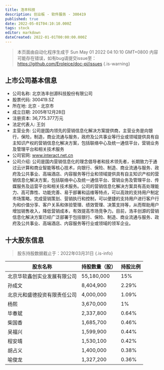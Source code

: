 ```yaml
---
title: 浩丰科技
description: 创业板 - 软件服务 - 300419
published: true
date: 2022-05-01T04:10:10.000Z
tags: stock
editor: markdown
dateCreated: 2022-01-01T00:00:00.000Z
---
```


> 本页面由自动化程序生成于 Sun May 01 2022 04:10:10 GMT+0800
> 内容可能存在错误，如有bug请提交issue至：https://github.com/Eroleice/doc-pi/issues
{.is-warning}

## 上市公司基本信息
- 公司名称: 北京浩丰创源科技股份有限公司
- 股票代码: 300419.SZ
- 所在地: 北京 - 北京市
- 成立日期: 2005年12月28日
- 注册资本: 36,775.377万元
- 法定代表人: 王剑
- 主营业务: 公司是国内领先的营销信息化解决方案提供商，主营业务是向银行，保险，制造，商业流通与服务，政府及公共事业等行业或领域提供具有自主知识产权的营销信息化解决方案，包括联络中心及统一通信平台，营销业务及管理平台和相关技术服务
- 公司官网: www.interact.net.cn
- 公司介绍: 公司是国内营销信息化的理念倡导者和技术领先者，长期致力于通过云计算和商业智能等核心技术，向银行、保险、制造、商业流通与服务、政府及公共事业、高端酒店、内容服务等行业和领域提供具有自主知识产权的营销信息化解决方案，包括联络中心及统一通信平台、营销业务及管理平台、传媒服务及运营平台和相关技术服务。公司的营销信息化解决方案具有高处理能力、高可靠性、功能完善、易于部署和运维等特点，可以高效的支持用户制定市场策略，完成营销策划、营销执行和控制，可以便捷的支持用户进行客户行为和价值分享、客户关系和体验管理、绩效管理、决策支持等，从而帮助用户增加销售收入，降低营销成本，有效提高市场竞争力。目前，浩丰创源的营销信息化解决方案已经广泛部署于包括银行、保险、制造、商业流通与服务、政府及公共事业、高端酒店、内容服务等行业或领域的领军企业。


## 十大股东信息
> 股东持股数据截止于：2022年03月31日
{.is-info}

| 股东名称 | 持股数量（股） | 持股比例 |
| --- | --- | --- |
| 北京华软鑫创实业发展有限公司 | 55,180,000 | 15% |
| 孙成文 | 8,404,900 | 2.29% |
| 北京元和盛德投资有限责任公司 | 4,000,000 | 1.09% |
| 杨熙 | 3,670,000 | 1% |
| 毕春斌 | 2,337,800 | 0.64% |
| 柴国香 | 1,685,700 | 0.46% |
| 吴福兴 | 1,599,900 | 0.44% |
| 程安靖 | 1,530,100 | 0.42% |
| 胡占义 | 1,400,000 | 0.38% |
| 喻俊龙 | 1,327,200 | 0.36% |




